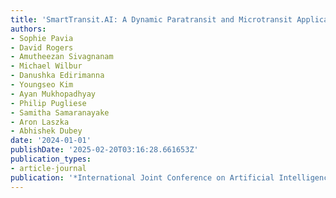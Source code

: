 ```yaml
---
title: 'SmartTransit.AI: A Dynamic Paratransit and Microtransit Application'
authors:
- Sophie Pavia
- David Rogers
- Amutheezan Sivagnanam
- Michael Wilbur
- Danushka Edirimanna
- Youngseo Kim
- Ayan Mukhopadhyay
- Philip Pugliese
- Samitha Samaranayake
- Aron Laszka
- Abhishek Dubey
date: '2024-01-01'
publishDate: '2025-02-20T03:16:28.661653Z'
publication_types:
- article-journal
publication: '*International Joint Conference on Artificial Intelligence (IJCAI)*'
---
```

